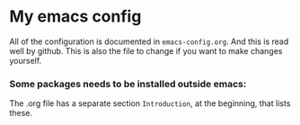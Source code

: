 # My emacs config

All of the configuration is documented in `emacs-config.org`. And this is read well
by github. This is also the file to change if you want to make changes yourself.

### Some packages needs to be installed outside emacs:

The .org file has a separate section `Introduction`, at the beginning, that lists these.


